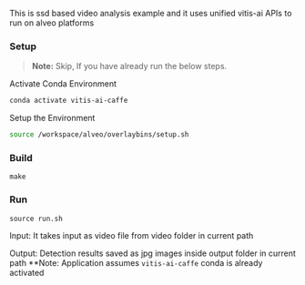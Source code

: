 This is ssd based video analysis example and it uses unified vitis-ai APIs to run on alveo platforms

### Setup

> **Note:** Skip, If you have already run the below steps.

Activate Conda Environment
  ```sh
  conda activate vitis-ai-caffe
  ```

Setup the Environment

  ```sh
  source /workspace/alveo/overlaybins/setup.sh
  ```

### Build

    make

### Run

    source run.sh

Input: It takes input as video file from video folder in current path

Output: Detection results saved as jpg images inside output folder in current path
**Note: Application assumes `vitis-ai-caffe` conda is already activated  

